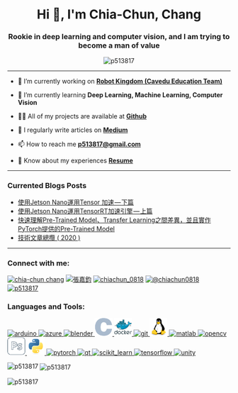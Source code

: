<h1 align="center">Hi 👋, I'm Chia-Chun, Chang</h1>
<h3 align="center">Rookie in deep learning and computer vision, and I am trying to become a man of value</h3>

<p align="center"> <img src="https://komarev.com/ghpvc/?username=p513817&label=Profile%20views&color=0e75b6&style=flat" alt="p513817" /> </p>

<!-- <p align="left"> <a href="https://github.com/ryo-ma/github-profile-trophy"><img src="https://github-profile-trophy.vercel.app/?username=p513817" alt="p513817" /></a> </p> -->


---


- 🔭 I’m currently working on [**Robot Kingdom (Cavedu Education Team)**](https://robotkingdom.com.tw/)

- 🌱 I’m currently learning **Deep Learning, Machine Learning, Computer Vision**

- 👨‍💻 All of my projects are available at [**Github**](https://github.com/p513817)

- 📝 I regularly write articles on [**Medium**](https://chiachun0818.medium.com/)

- 📫 How to reach me **p513817@gmail.com**

- 📄 Know about my experiences [**Resume**](./MyProfile.md)

---


### Currented Blogs Posts

<!-- BLOG-POST-LIST:START -->
- [使用Jetson Nano運用Tensor 加速 — 下篇](https://medium.com/@chiachun0818/%E4%BD%BF%E7%94%A8jetson-nano%E9%81%8B%E7%94%A8tensor-%E5%8A%A0%E9%80%9F-%E4%B8%8B%E7%AF%87-909a0d06129?source=rss-4b815605d122------2)
- [使用Jetson Nano運用TensorRT加速引擎 — 上篇](https://medium.com/@chiachun0818/%E4%BD%BF%E7%94%A8jetson-nano%E9%81%8B%E7%94%A8tensorrt%E5%8A%A0%E9%80%9F%E5%BC%95%E6%93%8E-%E4%B8%8A%E7%AF%87-c14971e9576c?source=rss-4b815605d122------2)
- [快速理解Pre-Trained Model、Transfer Learning之間差異，並且實作PyTorch提供的Pre-Trained Model](https://medium.com/@chiachun0818/%E5%BF%AB%E9%80%9F%E7%90%86%E8%A7%A3pre-trained-model-transfer-learning%E4%B9%8B%E9%96%93%E5%B7%AE%E7%95%B0-%E4%B8%A6%E4%B8%94%E5%AF%A6%E4%BD%9Cpytorch%E6%8F%90%E4%BE%9B%E7%9A%84pre-trained-model-4a246a38463b?source=rss-4b815605d122------2)
- [技術文章總攬 ( 2020 )](https://medium.com/@chiachun0818/%E6%8A%80%E8%A1%93%E6%96%87%E7%AB%A0%E7%B8%BD%E6%94%AC-2020-b8af678737b3?source=rss-4b815605d122------2)
<!-- BLOG-POST-LIST:END -->

---

<h3 align="left">Connect with me:</h3>
<p align="left">
<a href="https://linkedin.com/in/chia-chun-chang-7b2135141" target="blank"><img align="center" src="https://cdn.jsdelivr.net/npm/simple-icons@3.0.1/icons/linkedin.svg" alt="chia-chun chang" height="30" width="40" /></a>
<a href="https://fb.com/chiachun0818" target="blank"><img align="center" src="https://cdn.jsdelivr.net/npm/simple-icons@3.0.1/icons/facebook.svg" alt="張嘉鈞" height="30" width="40" /></a>
<a href="https://instagram.com/chiachun_0818" target="blank"><img align="center" src="https://cdn.jsdelivr.net/npm/simple-icons@3.0.1/icons/instagram.svg" alt="chiachun_0818" height="30" width="40" /></a>
<a href="https://medium.com/@chiachun0818" target="blank"><img align="center" src="https://cdn.jsdelivr.net/npm/simple-icons@3.0.1/icons/medium.svg" alt="@chiachun0818" height="30" width="40" /></a>
<a href="https://www.leetcode.com/p513817" target="blank"><img align="center" src="https://cdn.jsdelivr.net/npm/simple-icons@3.0.1/icons/leetcode.svg" alt="p513817" height="30" width="40" /></a>
</p>

<h3 align="left">Languages and Tools:</h3>
<p align="left"> <a href="https://www.arduino.cc/" target="_blank"> <img src="https://cdn.worldvectorlogo.com/logos/arduino-1.svg" alt="arduino" width="40" height="40"/> </a> <a href="https://azure.microsoft.com/en-in/" target="_blank"> <img src="https://www.vectorlogo.zone/logos/microsoft_azure/microsoft_azure-icon.svg" alt="azure" width="40" height="40"/> </a> <a href="https://www.blender.org/" target="_blank"> <img src="https://download.blender.org/branding/community/blender_community_badge_white.svg" alt="blender" width="40" height="40"/> </a> <a href="https://www.cprogramming.com/" target="_blank"> <img src="https://raw.githubusercontent.com/devicons/devicon/master/icons/c/c-original.svg" alt="c" width="40" height="40"/> </a> <a href="https://www.docker.com/" target="_blank"> <img src="https://raw.githubusercontent.com/devicons/devicon/master/icons/docker/docker-original-wordmark.svg" alt="docker" width="40" height="40"/> </a> <a href="https://git-scm.com/" target="_blank"> <img src="https://www.vectorlogo.zone/logos/git-scm/git-scm-icon.svg" alt="git" width="40" height="40"/> </a> <a href="https://www.linux.org/" target="_blank"> <img src="https://raw.githubusercontent.com/devicons/devicon/master/icons/linux/linux-original.svg" alt="linux" width="40" height="40"/> </a> <a href="https://www.mathworks.com/" target="_blank"> <img src="https://raw.githubusercontent.com/simple-icons/simple-icons/master/icons/mathworks.svg" alt="matlab" width="40" height="40"/> </a> <a href="https://opencv.org/" target="_blank"> <img src="https://www.vectorlogo.zone/logos/opencv/opencv-icon.svg" alt="opencv" width="40" height="40"/> </a> <a href="https://www.photoshop.com/en" target="_blank"> <img src="https://raw.githubusercontent.com/devicons/devicon/master/icons/photoshop/photoshop-line.svg" alt="photoshop" width="40" height="40"/> </a> <a href="https://www.python.org" target="_blank"> <img src="https://raw.githubusercontent.com/devicons/devicon/master/icons/python/python-original.svg" alt="python" width="40" height="40"/> </a> <a href="https://pytorch.org/" target="_blank"> <img src="https://www.vectorlogo.zone/logos/pytorch/pytorch-icon.svg" alt="pytorch" width="40" height="40"/> </a> <a href="https://www.qt.io/" target="_blank"> <img src="https://upload.wikimedia.org/wikipedia/commons/0/0b/Qt_logo_2016.svg" alt="qt" width="40" height="40"/> </a> <a href="https://scikit-learn.org/" target="_blank"> <img src="https://upload.wikimedia.org/wikipedia/commons/0/05/Scikit_learn_logo_small.svg" alt="scikit_learn" width="40" height="40"/> </a> <a href="https://www.tensorflow.org" target="_blank"> <img src="https://www.vectorlogo.zone/logos/tensorflow/tensorflow-icon.svg" alt="tensorflow" width="40" height="40"/> </a> <a href="https://unity.com/" target="_blank"> <img src="https://www.vectorlogo.zone/logos/unity3d/unity3d-icon.svg" alt="unity" width="40" height="40"/> </a> </p>

<p><img align="left" src="https://github-readme-stats.vercel.app/api/top-langs?username=p513817&show_icons=true&locale=en&layout=compact" alt="p513817" /></p>

<p>&nbsp;<img align="center" src="https://github-readme-stats.vercel.app/api?username=p513817&show_icons=true&locale=en" alt="p513817" /></p>

<p><img align="center" src="https://github-readme-streak-stats.herokuapp.com/?user=p513817&" alt="p513817" /></p>
